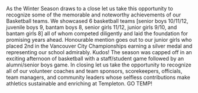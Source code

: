 
As the Winter Season draws to a close let us take this opportunity to recognize some of the memorable and noteworthy achievements of our Basketball teams. We showcased 6 basketball teams [senior boys 10/11/12, juvenile boys 9, bantam boys 8, senior girls 11/12, junior girls 9/10, and bantam girls 8] all of whom competed diligently and laid the foundation for promising years ahead.   Honourable mention goes out to our junior girls who placed 2nd in the Vancouver City Championships earning a silver medal and representing our school admirably. Kudos!  The season was capped off in an exciting afternoon of basketball with a staff/student game followed by an alumni/senior boys game. In closing let us take the opportunity to recognize all of our volunteer coaches and team sponsors, scorekeepers, officials, team managers, and community leaders whose selfless contributions make athletics sustainable and enriching at Templeton. GO TEMP! 
